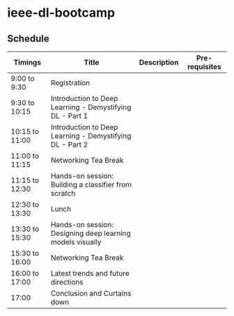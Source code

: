 # ieee-dl-bootcamp

## Schedule

| Timings        | Title                                                     | Description | Pre-requisites |
|----------------|-----------------------------------------------------------|-------------|----------------|
| 9:00 to 9:30   | Registration                                              |             |                |
| 9:30 to 10:15  | Introduction to Deep Learning - Demystifying DL - Part 1  |             |                |
| 10:15 to 11:00 | Introduction to Deep Learning - Demystifying DL - Part 2  |             |                |
| 11:00 to 11:15 | Networking Tea Break                                      |             |                |
| 11:15 to 12:30 | Hands-on session: Building a classifier from scratch      |             |                |
| 12:30 to 13:30 | Lunch                                                     |             |                |
| 13:30 to 15:30 | Hands-on session: Designing deep learning models visually |             |                |
| 15:30 to 16:00 | Networking Tea Break                                      |             |                |
| 16:00 to 17:00 | Latest trends and future directions                       |             |                |
| 17:00          | Conclusion and Curtains down                              |             |                |
